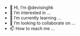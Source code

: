 - 👋 Hi, I’m @devisinghk
- 👀 I’m interested in ...
- 🌱 I’m currently learning ...
- 💞️ I’m looking to collaborate on ...
- 📫 How to reach me ...

<!---
devisinghk/devisinghk is a ✨ special ✨ repository because its `README.md` (this file) appears on your GitHub profile.
You can click the Preview link to take a look at your changes.
--->
